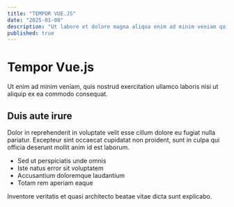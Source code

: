```yaml
---
title: "TEMPOR VUE.JS"
date: "2025-01-08"
description: "Ut labore et dolore magna aliqua enim ad minim veniam quis nostrud."
published: true
---
```


# Tempor Vue.js

Ut enim ad minim veniam, quis nostrud exercitation ullamco laboris nisi ut aliquip ex ea commodo consequat.

## Duis aute irure

Dolor in reprehenderit in voluptate velit esse cillum dolore eu fugiat nulla pariatur. Excepteur sint occaecat cupidatat non proident, sunt in culpa qui officia deserunt mollit anim id est laborum.

- Sed ut perspiciatis unde omnis
- Iste natus error sit voluptatem  
- Accusantium doloremque laudantium
- Totam rem aperiam eaque

Inventore veritatis et quasi architecto beatae vitae dicta sunt explicabo.